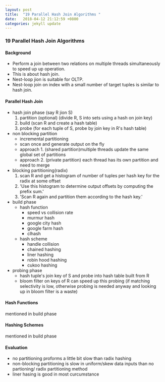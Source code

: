 ```yaml
---
layout: post
title:  "19 Parallel Hash Join Algorithms "
date:   2018-04-12 21:12:59 +0800
categories: jekyll update
---
```


### 19 Parallel Hash Join Algorithms 
#### Background
* Perform a join between two relations on multiple threads simultaneously to speed up up operation.
* This is about hash join.
* Nest-loop jion is suitable for OLTP.
* Nest-loop join on index with a small number of target tuples is similar to hash join.

#### Parallel Hash Join
* hash join phase (say R jion S)
    1. partition (optional) (divide R, S into sets using a hash on join key)
    2. build (scan R and create a hash table)
    3. probe (for each tuple of S, probe by join key in R's hash table)
* non blocking partition
    * incremental partitioning 
    * scan once and generate output on the fly
    * approach 1. (shared partition)multiple threads update the same global set of partitions
    * approach 2. (private partition) each thread has its own partition and need to merge 
* blocking partitioning(radix)
    1. scan R and get a histogram of number of tuples per hash key for the radix at some offset
    2. 'Use this histogram to determine output offsets by computing the prefix sum.'
    3. 'Scan R again and partition them according to the hash key.' 
* build phase
    * hash function
        * speed vs collision rate
        * murmur hash
        * google city hash
        * google farm hash
        * clhash
    * hash scheme
        * handle collision
        * chained hashing
        * liner hashing
        * robin hood hashing
        * cukoo hashing
* probing phase
    * hash tuple's join key of S and probe into hash table built from R
    * bloom filter on keys of R can speed up this probing (if matching selectivity is low, otherwise probing is needed anyway and looking up in bloom filter is a waste)

#### Hash Functions
mentioned in build phase
#### Hashing Schemes
mentioned in build phase
#### Evaluation
* no partitioning proforms a little bit slow than radix hashing
* non-blocking partitioning is slow in uniform/skew data inputs than no partioning/ radix partitioning method
* liner hasing is good in most curcumstance

 
[jekyll-docs]: http://jekyllrb.com/docs/home
[jekyll-gh]:   https://github.com/jekyll/jekyll
[jekyll-talk]: https://talk.jekyllrb.com/
